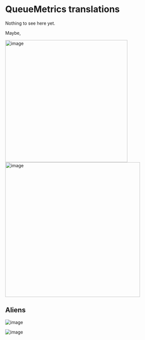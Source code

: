# QueueMetrics translations

Nothing to see here yet.

Maybe,

<img width="388" alt="image" src="https://github.com/Loway/translation_queuemetrics/assets/1101849/e8ff68cd-af56-4dfc-a225-bc65d2dbdb23">



<img width="428" alt="image" src="https://github.com/Loway/translation_queuemetrics/assets/1101849/077e010f-acd0-48b4-9865-c75707889388">




## Aliens


![image](https://github.com/Loway/QueueMetrics_Translations/assets/1101849/50c77f52-a34a-4ca0-922b-0a7a8fd6c562)


![image](https://github.com/Loway/QueueMetrics_Translations/assets/1101849/adcd14bd-d06e-4425-b753-e2dc8d94327d)
